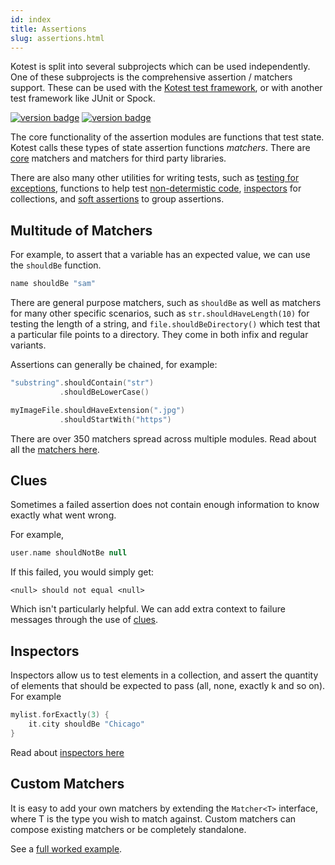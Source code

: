 ```yaml
---
id: index
title: Assertions
slug: assertions.html
---
```








Kotest is split into several subprojects which can be used independently. One of these subprojects is
the comprehensive assertion / matchers support. These can be used with the [Kotest test framework](../framework/index.md),
or with another test framework like JUnit or Spock.


[![version badge](https://img.shields.io/maven-central/v/io.kotest/kotest-assertions-core-jvm.svg?label=release)](https://search.maven.org/search?q=g:io.kotest)
[![version badge](https://img.shields.io/nexus/s/https/s01.oss.sonatype.org/io.kotest/kotest-assertions-core-jvm.svg?label=snapshot)](https://s01.oss.sonatype.org/content/repositories/snapshots/io/kotest/)

The core functionality of the assertion modules are functions that test state. Kotest calls these types of state
assertion functions _matchers_. There are [core](matchers.md) matchers and matchers for third party libraries.

There are also many other utilities for writing tests, such as [testing for exceptions](exceptions.md), functions to
help test [non-determistic code](nondeterministic_testing.md), [inspectors](inspectors.md) for collections, and
[soft assertions](soft_assertions.md) to group assertions.

## Multitude of Matchers

For example, to assert that a variable has an expected value, we can use the `shouldBe` function.

```kotlin
name shouldBe "sam"
```

There are general purpose matchers, such as `shouldBe` as well as matchers for many other specific scenarios,
such as `str.shouldHaveLength(10)` for testing the length of a string, and `file.shouldBeDirectory()` which test
that a particular file points to a directory. They come in both infix and regular variants.

Assertions can generally be chained, for example:

```kotlin
"substring".shouldContain("str")
           .shouldBeLowerCase()

myImageFile.shouldHaveExtension(".jpg")
           .shouldStartWith("https")
```



There are over 350 matchers spread across multiple modules. Read about all the [matchers here](matchers.md).






## Clues

Sometimes a failed assertion does not contain enough information to know exactly what went wrong.

For example,

```kotlin
user.name shouldNotBe null
```

If this failed, you would simply get:

```
<null> should not equal <null>
```

Which isn't particularly helpful. We can add extra context to failure messages through the use of [clues](clues.md).






## Inspectors

Inspectors allow us to test elements in a collection, and assert the quantity of elements that should be
expected to pass (all, none, exactly k and so on). For example

```kotlin
mylist.forExactly(3) {
    it.city shouldBe "Chicago"
}
```

Read about [inspectors here](inspectors.md)




## Custom Matchers

It is easy to add your own matchers by extending the `Matcher<T>` interface, where T is the type you wish to match against. Custom matchers can compose existing matchers or be completely standalone.

See a [full worked example](custom.md).

